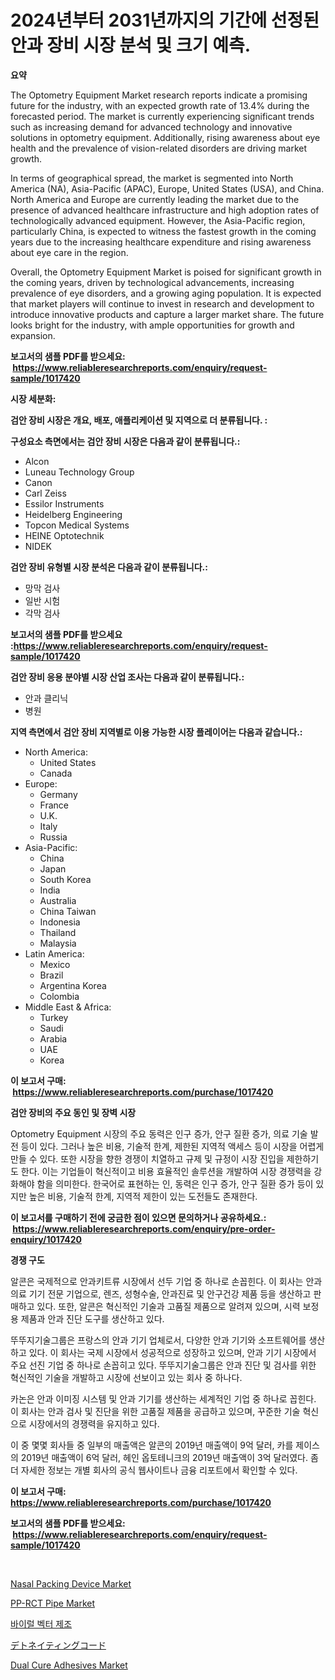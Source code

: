 <p><h1>2024년부터 2031년까지의 기간에 선정된 안과 장비 시장 분석 및 크기 예측.</h1></p><p><strong>요약</strong></p>
<p><p>The Optometry Equipment Market research reports indicate a promising future for the industry, with an expected growth rate of 13.4% during the forecasted period. The market is currently experiencing significant trends such as increasing demand for advanced technology and innovative solutions in optometry equipment. Additionally, rising awareness about eye health and the prevalence of vision-related disorders are driving market growth.</p><p>In terms of geographical spread, the market is segmented into North America (NA), Asia-Pacific (APAC), Europe, United States (USA), and China. North America and Europe are currently leading the market due to the presence of advanced healthcare infrastructure and high adoption rates of technologically advanced equipment. However, the Asia-Pacific region, particularly China, is expected to witness the fastest growth in the coming years due to the increasing healthcare expenditure and rising awareness about eye care in the region.</p><p>Overall, the Optometry Equipment Market is poised for significant growth in the coming years, driven by technological advancements, increasing prevalence of eye disorders, and a growing aging population. It is expected that market players will continue to invest in research and development to introduce innovative products and capture a larger market share. The future looks bright for the industry, with ample opportunities for growth and expansion.</p></p>
<p><strong>보고서의 샘플 PDF를 받으세요: &nbsp;<a href="https://www.reliableresearchreports.com/enquiry/request-sample/1017420">https://www.reliableresearchreports.com/enquiry/request-sample/1017420</a></strong></p>
<p><strong>시장 세분화:</strong></p>
<p><strong> 검안 장비 시장은 개요, 배포, 애플리케이션 및 지역으로 더 분류됩니다. :</strong></p>
<p><strong>구성요소 측면에서는 검안 장비 시장은 다음과 같이 분류됩니다.:</strong></p>
<p><ul><li>Alcon</li><li>Luneau Technology Group</li><li>Canon</li><li>Carl Zeiss</li><li>Essilor Instruments</li><li>Heidelberg Engineering</li><li>Topcon Medical Systems</li><li>HEINE Optotechnik</li><li>NIDEK</li></ul></p>
<p><strong> 검안 장비 유형별 시장 분석은 다음과 같이 분류됩니다.:</strong></p>
<p><ul><li>망막 검사</li><li>일반 시험</li><li>각막 검사</li></ul></p>
<p><strong>보고서의 샘플 PDF를 받으세요 :<a href="https://www.reliableresearchreports.com/enquiry/request-sample/1017420">https://www.reliableresearchreports.com/enquiry/request-sample/1017420</a></strong></p>
<p><strong> 검안 장비 응용 분야별 시장 산업 조사는 다음과 같이 분류됩니다.:</strong></p>
<p><ul><li>안과 클리닉</li><li>병원</li></ul></p>
<p><strong>지역 측면에서 검안 장비 지역별로 이용 가능한 시장 플레이어는 다음과 같습니다.:</strong></p>
<p><ul>
    <li>
        North America:
        <ul>
            <li>United States</li>
            <li>Canada</li>
        </ul>
    </li>
    <li>
        Europe:
        <ul>
            <li>Germany</li>
            <li>France</li>
            <li>U.K.</li>
            <li>Italy</li>
            <li>Russia</li>
        </ul>
    </li>
    <li>
        Asia-Pacific:
        <ul>
            <li>China</li>
            <li>Japan</li>
            <li>South Korea</li>
            <li>India</li>
            <li>Australia</li>
            <li>China Taiwan</li>
            <li>Indonesia</li>
            <li>Thailand</li>
            <li>Malaysia</li>
        </ul>
    </li>
    <li>
        Latin America:
        <ul>
            <li>Mexico</li>
            <li>Brazil</li>
            <li>Argentina Korea</li>
            <li>Colombia</li>
        </ul>
    </li>
    <li>
        Middle East & Africa:
        <ul>
            <li>Turkey</li>
            <li>Saudi</li>
            <li>Arabia</li>
            <li>UAE</li>
            <li>Korea</li>
        </ul>
    </li>
    </ul></p>
<p><strong>이 보고서 구매: &nbsp;<a href="https://www.reliableresearchreports.com/purchase/1017420">https://www.reliableresearchreports.com/purchase/1017420</a></strong></p>
<p><strong>검안 장비의 주요 동인 및 장벽 시장</strong></p>
<p><p>Optometry Equipment 시장의 주요 동력은 인구 증가, 안구 질환 증가, 의료 기술 발전 등이 있다. 그러나 높은 비용, 기술적 한계, 제한된 지역적 액세스 등이 시장을 어렵게 만들 수 있다. 또한 시장을 향한 경쟁이 치열하고 규제 및 규정이 시장 진입을 제한하기도 한다. 이는 기업들이 혁신적이고 비용 효율적인 솔루션을 개발하여 시장 경쟁력을 강화해야 함을 의미한다. 한국어로 표현하는 인, 동력은 인구 증가, 안구 질환 증가 등이 있지만 높은 비용, 기술적 한계, 지역적 제한이 있는 도전들도 존재한다.</p></p>
<p><strong>이 보고서를 구매하기 전에 궁금한 점이 있으면 문의하거나 공유하세요.: &nbsp;<a href="https://www.reliableresearchreports.com/enquiry/pre-order-enquiry/1017420">https://www.reliableresearchreports.com/enquiry/pre-order-enquiry/1017420</a></strong></p>
<p><strong>경쟁 구도</strong></p>
<p><p>알콘은 국제적으로 안과키트류 시장에서 선두 기업 중 하나로 손꼽힌다. 이 회사는 안과 의료 기기 전문 기업으로, 렌즈, 성형수술, 안과진료 및 안구건강 제품 등을 생산하고 판매하고 있다. 또한, 알콘은 혁신적인 기술과 고품질 제품으로 알려져 있으며, 시력 보정용 제품과 안과 진단 도구를 생산하고 있다.</p><p>뚜뚜지기술그룹은 프랑스의 안과 기기 업체로서, 다양한 안과 기기와 소프트웨어를 생산하고 있다. 이 회사는 국제 시장에서 성공적으로 성장하고 있으며, 안과 기기 시장에서 주요 선진 기업 중 하나로 손꼽히고 있다. 뚜뚜지기술그룹은 안과 진단 및 검사를 위한 혁신적인 기술을 개발하고 시장에 선보이고 있는 회사 중 하나다.</p><p>카논은 안과 이미징 시스템 및 안과 기기를 생산하는 세계적인 기업 중 하나로 꼽힌다. 이 회사는 안과 검사 및 진단을 위한 고품질 제품을 공급하고 있으며, 꾸준한 기술 혁신으로 시장에서의 경쟁력을 유지하고 있다. </p><p>이 중 몇몇 회사들 중 일부의 매출액은 알콘의 2019년 매출액이 9억 달러, 카를 제이스의 2019년 매출액이 6억 달러, 헤인 옵토테니크의 2019년 매출액이 3억 달러였다. 좀 더 자세한 정보는 개별 회사의 공식 웹사이트나 금융 리포트에서 확인할 수 있다.</p></p>
<p><strong>이 보고서 구매: &nbsp; <a href="https://www.reliableresearchreports.com/purchase/1017420">https://www.reliableresearchreports.com/purchase/1017420</a></strong></p>
<p><strong>보고서의 샘플 PDF를 받으세요: &nbsp;<a href="https://www.reliableresearchreports.com/enquiry/request-sample/1017420">https://www.reliableresearchreports.com/enquiry/request-sample/1017420</a></strong><strong></strong></p>
<p>&nbsp;</p>
<p><p><a href="https://full-wildebeest-80b.notion.site/Nasal-Packing-Device-Market-with-the-goal-of-estimating-the-market-size-and-future-growth-potential--eb0392c79ed94d6d8e0b20eef12e991f">Nasal Packing Device Market</a></p><p><a href="https://issuu.com/reportprime-2/docs/pp-rct-pipe-market-size-2030.pptx">PP-RCT Pipe Market</a></p><p><a href="https://github.com/lkwggful07722/Market-Research-Report-List-1/blob/main/8512171191471.md">바이럴 벡터 제조</a></p><p><a href="https://github.com/ycmtqqhvk3273/Market-Research-Report-List-1/blob/main/7929260191716.md">デトネイティングコード</a></p><p><a href="https://github.com/ashepherd82/Market-Research-Report-List-3/blob/main/dual-cure-adhesives-market.md">Dual Cure Adhesives Market</a></p></p>